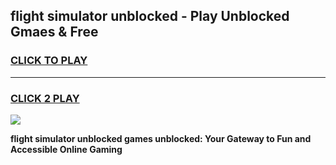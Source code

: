 
## flight simulator unblocked - Play Unblocked Gmaes & Free
<h3>
<a href="https://news.freeplayer.one?title=flight_simulator_unblocked&ref=16F">CLICK TO PLAY</a></h3>
<hr>

<h3>
<a href="https://news.freeplayer.one?title=flight_simulator_unblocked&ref=16F">CLICK 2 PLAY</a>
  
</h3>

<a href="https://news.freeplayer.one?title=flight_simulator_unblocked&ref=16F/"><img src="https://clearcache.store/games.png"></a>


**flight simulator unblocked games unblocked: Your Gateway to Fun and Accessible Online Gaming**
